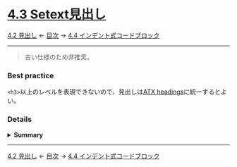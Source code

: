 # [4.3 Setext見出し](https://higuma.github.io/github-markdown-guide/gfm/#setext-headings)

[4.2 見出し](headings.md)
← [目次](index.md) →
[4.4 インデント式コードブロック](indented-code-blocks.md)

------------------------------------------------------------------------

> 古い仕様のため非推奨。

### Best practice

``<h3>``以上のレベルを表現できないので、見出しは[ATX headings]に統一するとよい。

### Details

<details>
<summary><strong>Summary</strong></summary>

> [Setext]から取り入れた仕様。なおBest practiceで「非推奨」としたため説明は最小限に留める。

コンテンツテキストの次行に1つ以上の`=`(→ ``<h1>``)または1つ以上の`-`(→ ``<h2>``)を用いて[見出し]を表現できる。

```markdown
h1
==

h2
--
```

> h1
> ==
> 
> h2
> --

ポイントをまとめる(概略説明のみ)。

* コンテンツ内には任意の[インライン]を挿入可能
* コンテンツは複数行にまたがっていてもよい(ただし[空行]でないことが条件)
* コンテンツは空であってはならない([ATX headings]と異なる)
* [見出し]表示行は1つ以上の`=`(→``<h1>``)または1つ以上の`-`(→``<h2>``)
    * 行頭に3つまでスペースを挿入可能
    * 行末に任意個のスペースがあってもよい
    * [正規表現]を用いると ``/^ {0,3}(?:=+|-+) *$/``
* 前後に[空行]は不要(だが経験上入れないとよく誤認識する)
* ``<h3>``以上のレベルには対応していない

</details>

------------------------------------------------------------------------

[4.2 見出し](headings.md)
← [目次](index.md) →
[4.4 インデント式コードブロック](indented-code-blocks.md)

[ATX]: https://en.wikipedia.org/wiki/Aaron_Swartz#atx
[ATX headings]: headings.md
[コードフェンス]: https://higuma.github.io/github-markdown-guide/gfm/#code-fence
[CommonMark]: https://commonmark.org/
[info string]: https://higuma.github.io/github-markdown-guide/gfm/#info-string
[Markdown]: https://ja.wikipedia.org/wiki/Markdown
[Setext]: https://en.wikipedia.org/wiki/Setext
[Setext heading]: #43-setext-headings
[インライン]: inlines.md
[コードフェンス]: https://higuma.github.io/github-markdown-guide/gfm/#code-fence
[シンタックスハイライト]: https://ja.wikipedia.org/シンタックスハイライト
[リスト]: lists.md
[リンク]: https://higuma.github.io/github-markdown-guide/gfm/#links
[リンク参照定義]: https://higuma.github.io/github-markdown-guide/gfm/#link-reference-definition
[リンクラベル]: https://higuma.github.io/github-markdown-guide/gfm/#link-label
[リンク先]: https://higuma.github.io/github-markdown-guide/gfm/#link-destination
[リンクタイトル]: https://higuma.github.io/github-markdown-guide/gfm/#link-title
[パラグラフ]: #48-paragraphs
[空行]: #49-blank-lines
[空白文字]: https://higuma.github.io/github-markdown-guide/gfm/#whitespace-character
[正規表現]: https://deeloper.mozilla.org/ja/docs/Web/JavaScript/Guide/Regular_Expressions
[見出し]: headings.md
